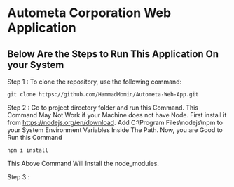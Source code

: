 # Autometa Corporation Web Application

Below Are the Steps to Run This Application On your System
--------------------------------------------------------------------
Step 1 : To clone the repository, use the following command:

```
git clone https://github.com/HammadMomin/Autometa-Web-App.git
```
Step 2 : Go to project directory folder and run this Command. This Command May Not Work if your Machine does not have Node. First install it from  https://nodejs.org/en/download. Add ‪C:\Program Files\nodejs\npm to your System Environment Variables Inside The Path. Now, you are Good to Run this Command 

```
npm i install
```
This Above Command Will Install the node_modules. 

Step 3 : 

